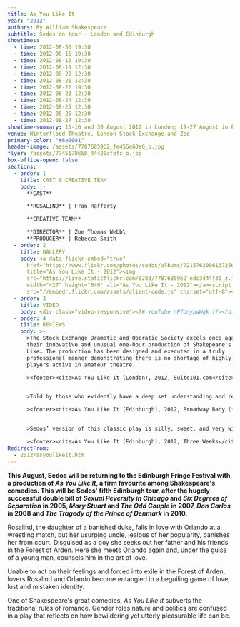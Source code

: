 ```yaml
---
title: As You Like It
year: "2012"
authors: By William Shakespeare
subtitle: Sedos on tour - London and Edinburgh
showtimes:
  - time: 2012-08-30 19:30
  - time: 2012-08-15 19:30
  - time: 2012-08-16 19:30
  - time: 2012-08-19 12:30
  - time: 2012-08-20 12:30
  - time: 2012-08-21 12:30
  - time: 2012-08-22 19:30
  - time: 2012-08-23 12:30
  - time: 2012-08-24 12:30
  - time: 2012-08-25 12:30
  - time: 2012-08-26 12:30
  - time: 2012-08-27 12:30
showtime-summary: 15-16 and 30 August 2012 in London; 19-27 August in Edinburgh
venue: Winterflood Theatre, London Stock Exchange and Zoo
primary-color: "#6e0001"
header-image: /assets/7787685962_fe455a60a6_o.jpg
flyer: /assets/7745178658_44420cfefc_o.jpg
box-office-open: false
sections:
  - order: 1
    title: CAST & CREATIVE TEAM
    body: |-
      **CAST**

      **ROSALIND** | Fran Rafferty

      **CREATIVE TEAM**

      **DIRECTOR** | Zoe Thomas Webb\
      **PRODUCER** | Rebecca Smith
  - order: 2
    title: GALLERY
    body: <a data-flickr-embed="true"
      href="https://www.flickr.com/photos/sedos/albums/72157630961372566"
      title="As You Like It - 2012"><img
      src="https://live.staticflickr.com/8283/7787685962_edc3444f30_z.jpg"
      width="427" height="640" alt="As You Like It - 2012"></a><script async
      src="//embedr.flickr.com/assets/client-code.js" charset="utf-8"></script>
  - order: 3
    title: VIDEO
    body: <div class="video-responsive"><?# YouTube nP7onypwWqk /?></div>
  - order: 4
    title: REVIEWS
    body: >-
      >The Stock Exchange Dramatic and Operatic Society excels once again with
      their innovative and unusual one-hour production of Shakepeare's As You
      Like… The production has been designed and executed in a truly
      professional manner demonstrating there is no shortage of highly talented
      players active in amateur theatre.

      ><footer><cite>As You Like It (London), 2012, Suite101.com</cite></footer>


      >Told by those who evidently have a deep set understanding and respect for the text, the story is excellently executed so that not a line is out of place or superfluous to their storytelling cause. The overall design was incredibly creative and brilliantly executed… There are no weak performances from any member of the cast, each an integral link in a strong company… Sedos is so close to being professional it hurts. Outstandingly polished performances, brilliant direction and joy in creating theatrical masterpieces makes these young actors ones to watch.

      ><footer><cite>As You Like It (Edinburgh), 2012, Broadway Baby (five stars)</cite></footer>


      >Sedos’ version of this classic play is silly, sweet, and very witty.

      ><footer><cite>As You Like It (Edinburgh), 2012, Three Weeks</cite></footer>
RedirectFrom:
  - 2012/asyoulikeit.htm
---
```

**This August, Sedos will be returning to the Edinburgh Fringe Festival with a production of *As You Like It*, a firm favourite among Shakespeare's comedies. This will be Sedos' fifth Edinburgh tour, after the hugely successful double bill of *Sexual Peversity in Chicago* and *Six Degrees of Separation* in 2005, *Mary Stuart* and *The Odd Couple* in 2007, *Don Carlos* in 2008 and *The Tragedy of the Prince of Denmark* in 2010.**

Rosalind, the daughter of a banished duke, falls in love with Orlando at a wrestling match, but her usurping uncle, jealous of her popularity, banishes her from court. Disguised as a boy she seeks out her father and his friends in the Forest of Arden. Here she meets Orlando again and, under the guise of a young man, counsels him in the art of love.

Unable to act on their feelings and forced into exile in the Forest of Arden, lovers Rosalind and Orlando become entangled in a beguiling game of love, lust and mistaken identity.

One of Shakespeare's great comedies, *As You Like It* subverts the traditional rules of romance. Gender roles nature and politics are confused in a play that reflects on how bewildering yet utterly pleasurable life can be.